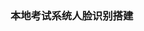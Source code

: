 <!--
 * @Author: 程英明
 * @Date: 2022-07-12 11:18:15
 * @LastEditTime: 2022-07-12 11:27:27
 * @LastEditors: 程英明
 * @Description: 
 * @FilePath: \doc-man\docs\other\face\question.md
 * QQ:504875043@qq.com
-->
### 本地考试系统人脸识别搭建
